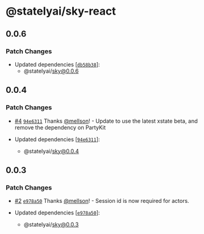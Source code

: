 # @statelyai/sky-react

## 0.0.6

### Patch Changes

- Updated dependencies [[`db58b38`](https://github.com/statelyai/sky/commit/db58b386e1ba2c85a84eba943f60bfd75d445043)]:
  - @statelyai/sky@0.0.6

## 0.0.4

### Patch Changes

- [#4](https://github.com/statelyai/sky/pull/4) [`94e6311`](https://github.com/statelyai/sky/commit/94e6311d242c1b3a3b5d77b122966a1836ac9dbd) Thanks [@mellson](https://github.com/mellson)! - Update to use the latest xstate beta, and remove the dependency on PartyKit

- Updated dependencies [[`94e6311`](https://github.com/statelyai/sky/commit/94e6311d242c1b3a3b5d77b122966a1836ac9dbd)]:
  - @statelyai/sky@0.0.4

## 0.0.3

### Patch Changes

- [#2](https://github.com/statelyai/sky/pull/2) [`e978a50`](https://github.com/statelyai/sky/commit/e978a50d16e735bca021f50e30b6e30f53c5cdba) Thanks [@mellson](https://github.com/mellson)! - Session id is now required for actors.

- Updated dependencies [[`e978a50`](https://github.com/statelyai/sky/commit/e978a50d16e735bca021f50e30b6e30f53c5cdba)]:
  - @statelyai/sky@0.0.3
